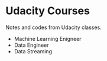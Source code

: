 # Udacity Courses
Notes and codes from Udacity classes.

- Machine Learning Enigneer
- Data Engineer
- Data Streaming

